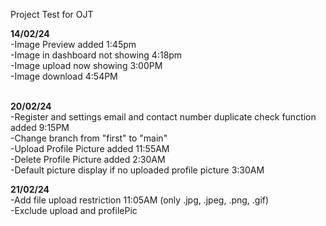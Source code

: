 Project Test for OJT

<b>14/02/24</b><br>
-Image Preview added 1:45pm<br>
-Image in dashboard not showing 4:18pm<br>
-Image upload now showing 3:00PM<br>
-Image download 4:54PM<br><br>

<b>20/02/24</b><br>
-Register and settings email and contact number duplicate check function added 9:15PM <br>
-Change branch from "first" to "main"<br>
-Upload Profile Picture added 11:55AM <br>
-Delete Profile Picture added 2:30AM <br>
-Default picture display if no uploaded profile picture 3:30AM <br>

<b>21/02/24</b><br>
-Add file upload restriction 11:05AM (only .jpg, .jpeg, .png, .gif)<br>
-Exclude upload and profilePic